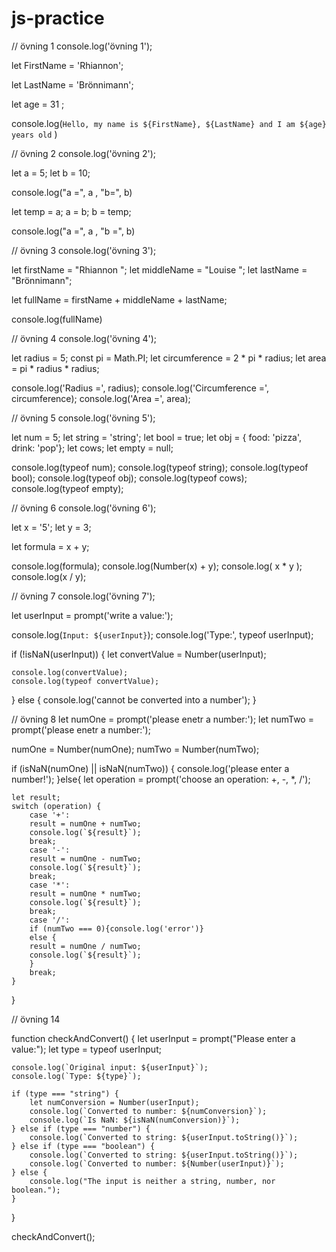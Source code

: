 # js-practice
// övning 1
console.log('övning 1');

let FirstName = 'Rhiannon';

let LastName = 'Brönnimann';

let age = 31 ;

console.log(`Hello, my name is ${FirstName}, ${LastName} and I am ${age} years old` )

// övning 2
console.log('övning 2');

let a = 5;
let b = 10;

console.log("a =", a , "b=", b)

let temp = a;
a = b;
b = temp; 

console.log("a =", a , "b =", b)

// övning 3
console.log('övning 3');

let firstName = "Rhiannon ";
let middleName = "Louise ";
let lastName = "Brönnimann";

let fullName = firstName + middleName + lastName;

console.log(fullName)

// övning 4
console.log('övning 4');

let radius = 5;
const pi = Math.PI;
let circumference = 2 * pi * radius;
let area = pi * radius * radius;

console.log('Radius =', radius);
console.log('Circumference =', circumference);
console.log('Area =', area);

// övning 5
console.log('övning 5');

let num = 5;
let string = 'string';
let bool = true;
let obj = { food: 'pizza', drink: 'pop'};
let cows;
let empty = null;

console.log(typeof num);
console.log(typeof string);
console.log(typeof bool);
console.log(typeof obj);
console.log(typeof cows);
console.log(typeof empty);

// övning 6
console.log('övning 6');

let x = '5';
let y = 3;

let formula = x + y; 

console.log(formula);
console.log(Number(x) + y);
console.log( x * y );
console.log(x / y);

// övning 7
console.log('övning 7');

let userInput = prompt('write a value:');

console.log(`Input: ${userInput}`);
console.log('Type:', typeof userInput);

if (!isNaN(userInput)) {
    let convertValue = Number(userInput);

    console.log(convertValue);
    console.log(typeof convertValue);
} else {
    console.log('cannot be converted into a number');
}

// övning 8
let numOne = prompt('please enetr a number:');
let numTwo = prompt('please enetr a number:');

numOne = Number(numOne);
numTwo = Number(numTwo);

if (isNaN(numOne) || isNaN(numTwo)) {
    console.log('please enter a number!');
}else{
    let operation = prompt('choose an operation: +, -, *, /');

    let result; 
    switch (operation) {
        case '+': 
        result = numOne + numTwo;
        console.log(`${result}`);
        break;
        case '-': 
        result = numOne - numTwo;
        console.log(`${result}`);
        break;
        case '*': 
        result = numOne * numTwo;
        console.log(`${result}`);
        break;
        case '/': 
        if (numTwo === 0){console.log('error')}
        else {
        result = numOne / numTwo;
        console.log(`${result}`);
        }
        break;
    }
}

// övning 14

function checkAndConvert() {
    let userInput = prompt("Please enter a value:");
    let type = typeof userInput;

    console.log(`Original input: ${userInput}`);
    console.log(`Type: ${type}`);

    if (type === "string") {
        let numConversion = Number(userInput);
        console.log(`Converted to number: ${numConversion}`);
        console.log(`Is NaN: ${isNaN(numConversion)}`);
    } else if (type === "number") {
        console.log(`Converted to string: ${userInput.toString()}`);
    } else if (type === "boolean") {
        console.log(`Converted to string: ${userInput.toString()}`);
        console.log(`Converted to number: ${Number(userInput)}`);
    } else {
        console.log("The input is neither a string, number, nor boolean.");
    }
}

checkAndConvert();